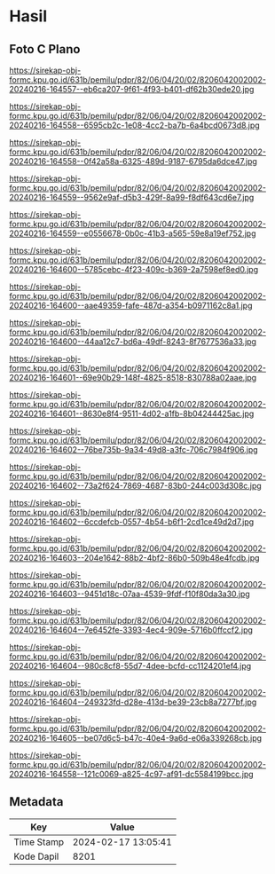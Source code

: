 # Hasil

## Foto C Plano

https://sirekap-obj-formc.kpu.go.id/631b/pemilu/pdpr/82/06/04/20/02/8206042002002-20240216-164557--eb6ca207-9f61-4f93-b401-df62b30ede20.jpg

https://sirekap-obj-formc.kpu.go.id/631b/pemilu/pdpr/82/06/04/20/02/8206042002002-20240216-164558--6595cb2c-1e08-4cc2-ba7b-6a4bcd0673d8.jpg

https://sirekap-obj-formc.kpu.go.id/631b/pemilu/pdpr/82/06/04/20/02/8206042002002-20240216-164558--0f42a58a-6325-489d-9187-6795da6dce47.jpg

https://sirekap-obj-formc.kpu.go.id/631b/pemilu/pdpr/82/06/04/20/02/8206042002002-20240216-164559--9562e9af-d5b3-429f-8a99-f8df643cd6e7.jpg

https://sirekap-obj-formc.kpu.go.id/631b/pemilu/pdpr/82/06/04/20/02/8206042002002-20240216-164559--e0556678-0b0c-41b3-a565-59e8a19ef752.jpg

https://sirekap-obj-formc.kpu.go.id/631b/pemilu/pdpr/82/06/04/20/02/8206042002002-20240216-164600--5785cebc-4f23-409c-b369-2a7598ef8ed0.jpg

https://sirekap-obj-formc.kpu.go.id/631b/pemilu/pdpr/82/06/04/20/02/8206042002002-20240216-164600--aae49359-fafe-487d-a354-b0971162c8a1.jpg

https://sirekap-obj-formc.kpu.go.id/631b/pemilu/pdpr/82/06/04/20/02/8206042002002-20240216-164600--44aa12c7-bd6a-49df-8243-8f7677536a33.jpg

https://sirekap-obj-formc.kpu.go.id/631b/pemilu/pdpr/82/06/04/20/02/8206042002002-20240216-164601--69e90b29-148f-4825-8518-830788a02aae.jpg

https://sirekap-obj-formc.kpu.go.id/631b/pemilu/pdpr/82/06/04/20/02/8206042002002-20240216-164601--8630e8f4-9511-4d02-a1fb-8b04244425ac.jpg

https://sirekap-obj-formc.kpu.go.id/631b/pemilu/pdpr/82/06/04/20/02/8206042002002-20240216-164602--76be735b-9a34-49d8-a3fc-706c7984f906.jpg

https://sirekap-obj-formc.kpu.go.id/631b/pemilu/pdpr/82/06/04/20/02/8206042002002-20240216-164602--73a2f624-7869-4687-83b0-244c003d308c.jpg

https://sirekap-obj-formc.kpu.go.id/631b/pemilu/pdpr/82/06/04/20/02/8206042002002-20240216-164602--6ccdefcb-0557-4b54-b6f1-2cd1ce49d2d7.jpg

https://sirekap-obj-formc.kpu.go.id/631b/pemilu/pdpr/82/06/04/20/02/8206042002002-20240216-164603--204e1642-88b2-4bf2-86b0-509b48e4fcdb.jpg

https://sirekap-obj-formc.kpu.go.id/631b/pemilu/pdpr/82/06/04/20/02/8206042002002-20240216-164603--9451d18c-07aa-4539-9fdf-f10f80da3a30.jpg

https://sirekap-obj-formc.kpu.go.id/631b/pemilu/pdpr/82/06/04/20/02/8206042002002-20240216-164604--7e6452fe-3393-4ec4-909e-5716b0ffccf2.jpg

https://sirekap-obj-formc.kpu.go.id/631b/pemilu/pdpr/82/06/04/20/02/8206042002002-20240216-164604--980c8cf8-55d7-4dee-bcfd-cc1124201ef4.jpg

https://sirekap-obj-formc.kpu.go.id/631b/pemilu/pdpr/82/06/04/20/02/8206042002002-20240216-164604--249323fd-d28e-413d-be39-23cb8a7277bf.jpg

https://sirekap-obj-formc.kpu.go.id/631b/pemilu/pdpr/82/06/04/20/02/8206042002002-20240216-164605--be07d6c5-b47c-40e4-9a6d-e06a339268cb.jpg

https://sirekap-obj-formc.kpu.go.id/631b/pemilu/pdpr/82/06/04/20/02/8206042002002-20240216-164558--121c0069-a825-4c97-af91-dc5584199bcc.jpg


## Metadata

| Key        | Value               |
| ---------- | ------------------- |
| Time Stamp | 2024-02-17 13:05:41 |
| Kode Dapil | 8201                |



